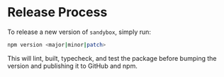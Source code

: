 # Release Process

To release a new version of `sandybox`, simply run:

```bash
npm version <major|minor|patch>
```

This will lint, built, typecheck, and test the package before bumping the version and publishing it to GitHub and npm.
